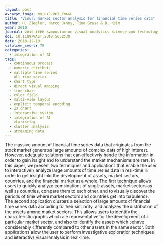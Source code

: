 ```yaml
---
layout: post
excerpt_image: NO_EXCERPT_IMAGE
title: "Visual market sector analysis for financial time series data"
author: H. Ziegler, Marco Jenny, Tino Gruse & D. Keim
year: 2010
journal: 2010 IEEE Symposium on Visual Analytics Science and Technology
doi: 10.1109/VAST.2010.5652530
date: 2010-12-10
citation_count: 75
categories:
  - integration of AI
tags:
  - continuous process
  - numeric attribute
  - multiple time series
  - all time series
  - chart type
  - direct visual mapping
  - line chart
  - color field
  - multi-view layout
  - explicit temporal encoding
  - 2D chart
  - interactive system
  - integration of AI
  - clustering
  - cluster analysis
  - streaming data
---
```

The massive amount of financial time series data that originates from the stock market generates large amounts of complex data of high interest. However, adequate solutions that can effectively handle the information in order to gain insight and to understand the market mechanisms are rare. In this paper, we present two techniques and applications that enable the user to interactively analyze large amounts of time series data in real-time in order to get insight into the development of assets, market sectors, countries, and the financial market as a whole. The first technique allows users to quickly analyze combinations of single assets, market sectors as well as countries, compare them to each other, and to visually discover the periods of time where market sectors and countries get into turbulence. The second application clusters a selection of large amounts of financial time series data according to their similarity, and analyzes the distribution of the assets among market sectors. This allows users to identify the characteristic graphs which are representative for the development of a particular market sector, and also to identify the assets which behave considerably differently compared to other assets in the same sector. Both applications allow the user to perform investigative exploration techniques and interactive visual analysis in real-time.

